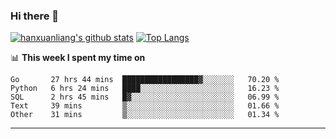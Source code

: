 ### Hi there 👋

<!--
**hanxuanliang/hanxuanliang** is a ✨ _special_ ✨ repository because its `README.md` (this file) appears on your GitHub profile.

Here are some ideas to get you started:

- 🔭 I’m currently working on ...
- 🌱 I’m currently learning ...
- 👯 I’m looking to collaborate on ...
- 🤔 I’m looking for help with ...
- 💬 Ask me about ...
- 📫 How to reach me: ...
- 😄 Pronouns: ...
- ⚡ Fun fact: ...
-->
[![hanxuanliang's github stats](https://github-readme-stats.vercel.app/api?username=hanxuanliang&count_private=true&show_icons=true)](https://github.com/anuraghazra/github-readme-stats)
[![Top Langs](https://github-readme-stats.vercel.app/api/top-langs/?username=hanxuanliang&layout=compact)](https://github.com/anuraghazra/github-readme-stats)

📊 **This week I spent my time on**
<!--START_SECTION:waka-->
```text
Go       27 hrs 44 mins  █████████████████▓░░░░░░░   70.20 % 
Python   6 hrs 24 mins   ████░░░░░░░░░░░░░░░░░░░░░   16.23 % 
SQL      2 hrs 45 mins   █▓░░░░░░░░░░░░░░░░░░░░░░░   06.99 % 
Text     39 mins         ▒░░░░░░░░░░░░░░░░░░░░░░░░   01.66 % 
Other    31 mins         ▒░░░░░░░░░░░░░░░░░░░░░░░░   01.34 % 
```
<!--END_SECTION:waka-->

***